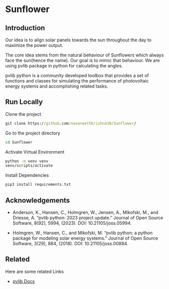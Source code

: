 
# Sunflower

## Introduction

Our idea is to align solar panels towards the sun throughout the day to maximize the power output.

The core idea stems from the natural behaviour of Sunflowers which always face the sun(hence the name). Our goal is to mimic that behaviour. We are using pvlib package in python for calculating the angles.

pvlib python is a community developed toolbox that provides a set of functions and classes for simulating the performance of photovoltaic energy systems and accomplishing related tasks.
## Run Locally

Clone the project

```cmd
git clone https://github.com/navaneethkrishna30/Sunflower/
```

Go to the project directory

```cmd
cd Sunflower
```

Activate Virtual Environment

```cmd
python -m venv venv
venv/scripts/activate
```

Install Dependencies
```cmd
pip3 install requirements.txt
```


## Acknowledgements
- Anderson, K., Hansen, C., Holmgren, W., Jensen, A., Mikofski, M., and Driesse, A. “pvlib python: 2023 project update.” Journal of Open Source Software, 8(92), 5994, (2023). DOI: 10.21105/joss.05994.

- Holmgren, W., Hansen, C., and Mikofski, M. “pvlib python: a python package for modeling solar energy systems.” Journal of Open Source Software, 3(29), 884, (2018). DOI: 10.21105/joss.00884.


## Related

Here are some related Links

 - [pvlib Docs](https://pvlib-python.readthedocs.io/en/stable/)

